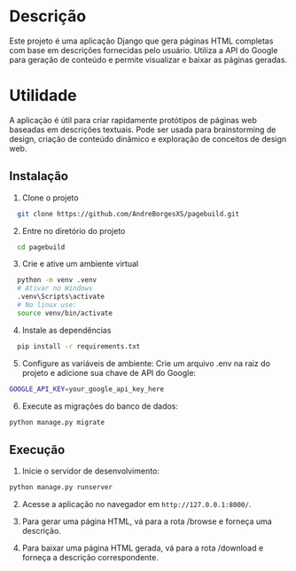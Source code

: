 
# Descrição

Este projeto é uma aplicação Django que gera páginas HTML completas com base em descrições fornecidas pelo usuário. Utiliza a API do Google para geração de conteúdo e permite visualizar e baixar as páginas geradas.

# Utilidade

A aplicação é útil para criar rapidamente protótipos de páginas web baseadas em descrições textuais. Pode ser usada para brainstorming de design, criação de conteúdo dinâmico e exploração de conceitos de design web.

## Instalação

1. Clone o projeto

```bash
  git clone https://github.com/AndreBorgesXS/pagebuild.git
```

2. Entre no diretório do projeto

```bash
  cd pagebuild
```
3. Crie e ative um ambiente virtual

```bash
  python -m venv .venv
  # Ativar no Windows
  .venv\Scripts\activate
  # No linux use: 
  source venv/bin/activate
```

4. Instale as dependências

```bash
  pip install -r requirements.txt
```

5. Configure as variáveis de ambiente: Crie um arquivo .env na raiz do projeto e adicione sua chave de API do Google:

```bash
GOOGLE_API_KEY=your_google_api_key_here
```

6. Execute as migrações do banco de dados:

```bash
python manage.py migrate
```

## Execução

1. Inicie o servidor de desenvolvimento:
```bash
python manage.py runserver
```

2. Acesse a aplicação no navegador em `http://127.0.0.1:8000/`.

3. Para gerar uma página HTML, vá para a rota /browse e forneça uma descrição.

4. Para baixar uma página HTML gerada, vá para a rota /download e forneça a descrição correspondente.

